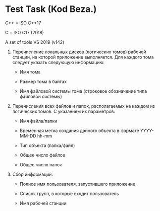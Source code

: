 # Test Task (Kod Beza.)

C++ = ISO C++17

C = ISO C17 (2018)

A set of tools VS 2019 (v142)





1. Перечисление локальных дисков (логических томов) рабочей станции, на которой приложение выполняется. Для каждого тома следует указать следующую информацию:

   * Имя тома

   * Размер тома в байтах

   * Имя файловой системы тома (строковое обозначение типа файловой системы)

  

2. Перечисления всех файлов и папок, располагаемых на каждом из логических томов. С указанием их параметров:

   * Имя файла/папки

   * Временная метка создания данного объекта в формате YYYY-MM-DD hh-mm

   * Тип объекта (папка/файл)

   * Общее число файлов

   * Общее число папок

  

3. Сбор информации:

   * Полное имя пользователя, запустившего приложение

   * Список групп, в которые входит пользователь

   * Имя рабочей станции
